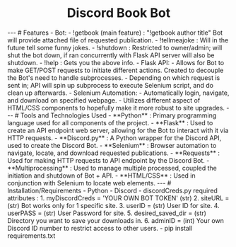 <h1 align="center">Discord Book Bot</h1>
---
# Features
- Bot:
  - !getbook (main feature) : "!getbook author title" Bot will provide attached file of requested publication.
  - !tellmeajoke : Will in the future tell some funny jokes.
  - !shutdown : Restricted to owner/admin; will shut the bot down, if ran concurrently with Flask API server will also be shutdown.
  - !help : Gets you the above info.
- Flask API:
  - Allows for Bot to make GET/POST requests to initiate different actions. Created to decouple the Bot's need to handle subprocesses.
  - Depending on which request is sent in; API will spin up subprocess to execute Selenium script, and do clean up afterwards.
- Selenium Automation:
  - Automatically login, navigate, and download on specified webpage.
  - Utilizes different aspect of HTML/CSS components to hopefully make it more robust to site upgrades. 
---
# Tools and Technologies Used
- **Python** : Primary programming language used for all components of the project.
- **Flask** : Used to create an API endpoint web server, allowing for the Bot to interact with it via HTTP requests.
- **Discord.py** : A Python wrapper for the Discord API, used to create the Discord Bot.
- **Selenium** : Browser automation to navigate, locate, and download requested publications.
- **Requests** : Used for making HTTP requests to API endpoint by the Discord Bot.
- **Multiprocessing** : Used to manage multiple processed, coupled the initiation and shutdown of Bot + API. 
- **HTML/CSS** : Used in conjunction with Selenium to locate web elements.
---
# Installation/Requirements
- Python
- Discord
- discordCreds.py required attributes :
  1. myDiscordCreds = 'YOUR OWN BOT TOKEN' (str)
  2. siteURL = (str) Bot works only for 1 specific site.
  3. userID = (str) User ID for site.
  4. userPASS = (str) User Password for site.
  5. desired_saved_dir = (str) Directory you want to save your downloads in.
  6. adminID = (int) Your own Discord ID number to restrict access to other users.
- pip install requirements.txt
